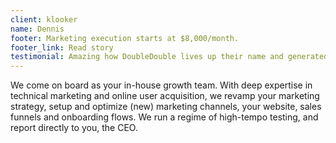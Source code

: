 ```yaml
---
client: klooker
name: Dennis
footer: Marketing execution starts at $8,000/month.
footer_link: Read story
testimonial: Amazing how DoubleDouble lives up their name and generated 4x higher conversions in 3 months time
---
```


We come on board as your in-house growth team. With deep expertise in technical marketing and online user acquisition, we revamp your marketing strategy, setup and optimize (new) marketing channels, your website, sales funnels and onboarding flows. We run a regime of high-tempo testing, and report directly to you, the CEO.